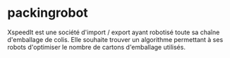 # packingrobot
XspeedIt est une société d'import / export ayant robotisé toute sa chaîne d'emballage de colis. Elle souhaite trouver un algorithme permettant à ses robots d'optimiser le nombre de cartons d'emballage utilisés.
